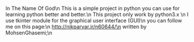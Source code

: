 In The Name Of God\n
This is a simple project in python you can use for learning python better and better.\n
This project only work by python3.x \n
I use tkinter module for the graphical user interface (GUI)\n
you can follow me on this page:\n
http://nikparvar.ir/n60644/\n
written by MohsenGhasemi;\n
